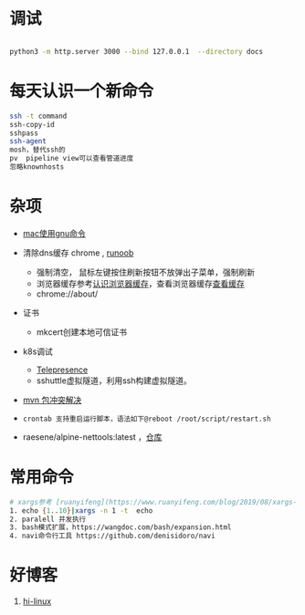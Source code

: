 # 调试

```bash

python3 -m http.server 3000 --bind 127.0.0.1  --directory docs
```

# 每天认识一个新命令

```bash
ssh -t command
ssh-copy-id
sshpass
ssh-agent
mosh，替代ssh的
pv  pipeline view可以查看管道进度
忽略knownhosts
```

# 杂项

* [mac使用gnu命令](https://blog.cotes.info/posts/use-gnu-utilities-in-mac/)
* 清除dns缓存 chrome , [runoob](https://www.runoob.com/w3cnote/chrome-clear-dns-cache.html)

  * 强制清空， 鼠标左键按住刷新按钮不放弹出子菜单，强制刷新
  * 浏览器缓存参考[认识浏览器缓存](https://segmentfault.com/a/1190000009970329)，查看浏览器缓存[查看缓存](https://blog.csdn.net/yerenyuan_pku/article/details/88881967)
  * chrome://about/
* 证书

  * mkcert创建本地可信证书
* k8s调试

  * [Telepresence](https://www.hi-linux.com/posts/21833.html)
  * sshuttle虚拟隧道，利用ssh构建虚拟隧道。
* [mvn 包冲突解决](https://segmentfault.com/a/1190000023446358)
* `crontab 支持重启运行脚本，语法如下@reboot /root/script/restart.sh `
* raesene/alpine-nettools:latest ，[仓库](https://github.com/fedora-cloud/Fedora-Dockerfiles/tree/master/ssh)

# 常用命令

```bash
# xargs参考 [ruanyifeng](https://www.ruanyifeng.com/blog/2019/08/xargs-tutorial.html)
1. echo {1..10}|xargs -n 1 -t  echo 
2. paralell 并发执行
3. bash模式扩展，https://wangdoc.com/bash/expansion.html
4. navi命令行工具 https://github.com/denisidoro/navi
```

# 好博客

1. [hi-linux](https://www.hi-linux.com/categories/Linux/)
